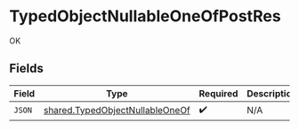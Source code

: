 # TypedObjectNullableOneOfPostRes

OK


## Fields

| Field                                                                                     | Type                                                                                      | Required                                                                                  | Description                                                                               |
| ----------------------------------------------------------------------------------------- | ----------------------------------------------------------------------------------------- | ----------------------------------------------------------------------------------------- | ----------------------------------------------------------------------------------------- |
| `JSON`                                                                                    | [shared.TypedObjectNullableOneOf](../../../pkg/models/shared/typedobjectnullableoneof.md) | :heavy_check_mark:                                                                        | N/A                                                                                       |